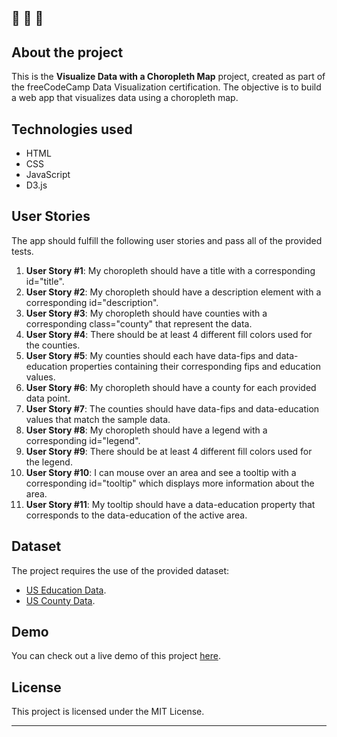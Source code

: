 🔔 🔔 🔔
---

## About the project

This is the **Visualize Data with a Choropleth Map** project, created as part of the freeCodeCamp Data Visualization certification.
The objective is to build a web app that visualizes data using a choropleth map.

## Technologies used

- HTML
- CSS
- JavaScript
- D3.js

## User Stories

The app should fulfill the following user stories and pass all of the provided tests.

1. **User Story #1**: My choropleth should have a title with a corresponding id="title".
2. **User Story #2**: My choropleth should have a description element with a corresponding id="description".
3. **User Story #3**: My choropleth should have counties with a corresponding class="county" that represent the data.
4. **User Story #4**: There should be at least 4 different fill colors used for the counties.
5. **User Story #5**: My counties should each have data-fips and data-education properties containing their corresponding fips and education values.
6. **User Story #6**: My choropleth should have a county for each provided data point.
7. **User Story #7**: The counties should have data-fips and data-education values that match the sample data.
8. **User Story #8**: My choropleth should have a legend with a corresponding id="legend".
9. **User Story #9**: There should be at least 4 different fill colors used for the legend.
10. **User Story #10**: I can mouse over an area and see a tooltip with a corresponding id="tooltip" which displays more information about the area.
11. **User Story #11**: My tooltip should have a data-education property that corresponds to the data-education of the active area.

## Dataset

The project requires the use of the provided dataset:
 - [US Education Data](https://cdn.freecodecamp.org/testable-projects-fcc/data/choropleth_map/for_user_education.json).
 - [US County Data](https://cdn.freecodecamp.org/testable-projects-fcc/data/choropleth_map/counties.json).


## Demo

You can check out a live demo of this project [here](https://elenacoder.github.io/data-vizualization-d3.js/choropleth-map/).


## License

This project is licensed under the MIT License.

---